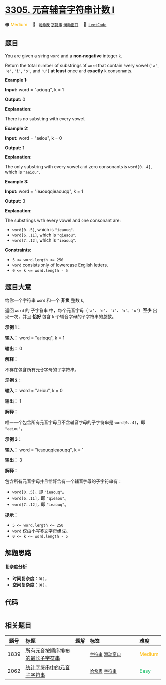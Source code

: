 # [3305. 元音辅音字符串计数 I](https://leetcode.com/problems/count-of-substrings-containing-every-vowel-and-k-consonants-i)

🟠 <font color=#ffb800>Medium</font>&emsp; 🔖&ensp; [`哈希表`](/tag/hash-table.md) [`字符串`](/tag/string.md) [`滑动窗口`](/tag/sliding-window.md)&emsp; 🔗&ensp;[`LeetCode`](https://leetcode.com/problems/count-of-substrings-containing-every-vowel-and-k-consonants-i)

## 题目

You are given a string `word` and a **non-negative** integer `k`.

Return the total number of substrings of `word` that contain every vowel
(`'a'`, `'e'`, `'i'`, `'o'`, and `'u'`) **at least** once and **exactly** `k`
consonants.



**Example 1:**

**Input:** word = "aeioqq", k = 1

**Output:** 0

**Explanation:**

There is no substring with every vowel.

**Example 2:**

**Input:** word = "aeiou", k = 0

**Output:** 1

**Explanation:**

The only substring with every vowel and zero consonants is `word[0..4]`, which
is `"aeiou"`.

**Example 3:**

**Input:** word = "ieaouqqieaouqq", k = 1

**Output:** 3

**Explanation:**

The substrings with every vowel and one consonant are:

  * `word[0..5]`, which is `"ieaouq"`.
  * `word[6..11]`, which is `"qieaou"`.
  * `word[7..12]`, which is `"ieaouq"`.



**Constraints:**

  * `5 <= word.length <= 250`
  * `word` consists only of lowercase English letters.
  * `0 <= k <= word.length - 5`


## 题目大意

给你一个字符串 `word` 和一个 **非负** 整数 `k`。

返回 `word` 的 子字符串 中，每个元音字母（`'a'`、`'e'`、`'i'`、`'o'`、`'u'`）**至少** 出现一次，并且 **恰好**
包含 `k` 个辅音字母的子字符串的总数。



**示例 1：**

**输入：** word = "aeioqq", k = 1

**输出：** 0

**解释：**

不存在包含所有元音字母的子字符串。

**示例 2：**

**输入：** word = "aeiou", k = 0

**输出：** 1

**解释：**

唯一一个包含所有元音字母且不含辅音字母的子字符串是 `word[0..4]`，即 `"aeiou"`。

**示例 3：**

**输入：** word = "ieaouqqieaouqq", k = 1

**输出：** 3

**解释：**

包含所有元音字母并且恰好含有一个辅音字母的子字符串有：

  * `word[0..5]`，即 `"ieaouq"`。
  * `word[6..11]`，即 `"qieaou"`。
  * `word[7..12]`，即 `"ieaouq"`。



**提示：**

  * `5 <= word.length <= 250`
  * `word` 仅由小写英文字母组成。
  * `0 <= k <= word.length - 5`


## 解题思路

#### 复杂度分析

- **时间复杂度**：`O()`，
- **空间复杂度**：`O()`，

## 代码

```javascript

```

## 相关题目

<!-- prettier-ignore -->
| 题号 | 标题 | 题解 | 标签 | 难度 |
| :------: | :------ | :------: | :------ | :------ |
| 1839 | [所有元音按顺序排布的最长子字符串](https://leetcode.com/problems/longest-substring-of-all-vowels-in-order) |  |  [`字符串`](/tag/string.md) [`滑动窗口`](/tag/sliding-window.md) | <font color=#ffb800>Medium</font> |
| 2062 | [统计字符串中的元音子字符串](https://leetcode.com/problems/count-vowel-substrings-of-a-string) |  |  [`哈希表`](/tag/hash-table.md) [`字符串`](/tag/string.md) | <font color=#15bd66>Easy</font> |

<style>
.blue {
    background-color: #096dd9;
    padding: 0.25rem 0.5rem;
    margin: 0;
    font-size: 0.85em;
    border-radius: 3px;
    color: white;
    font-weight: 500;
}
table th:first-of-type { width: 10%; }
table th:nth-of-type(2) { width: 35%; }
table th:nth-of-type(3) { width: 10%; }
table th:nth-of-type(4) { width: 35%; }
table th:nth-of-type(5) { width: 10%; }
</style>
